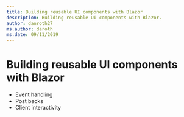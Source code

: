 ```yaml
---
title: Building reusable UI components with Blazor
description: Building reusable UI components with Blazor.
author: danroth27
ms.author: daroth
ms.date: 09/11/2019
---
```


# Building reusable UI components with Blazor

- Event handling
- Post backs
- Client interactivity